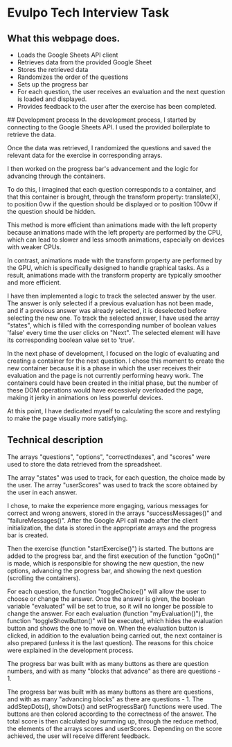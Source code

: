 # Evulpo Tech Interview Task

## What this webpage does.
- Loads the Google Sheets API client
- Retrieves data from the provided Google Sheet
- Stores the retrieved data
- Randomizes the order of the questions
- Sets up the progress bar
- For each question, the user receives an evaluation and the next question is loaded and displayed.
- Provides feedback to the user after the exercise has been completed.

## Development process
In the development process, I started by connecting to the Google Sheets API. I used the provided boilerplate to retrieve the data.

Once the data was retrieved, I randomized the questions and saved the relevant data for the exercise in corresponding arrays.

I then worked on the progress bar's advancement and the logic for advancing through the containers.

To do this, I imagined that each question corresponds to a container, and that this container is brought, through the transform property: translate(X), to position 0vw if the question should be displayed or to position 100vw if the question should be hidden.

This method is more efficient than animations made with the left property because animations made with the left property are performed by the CPU, which can lead to slower and less smooth animations, especially on devices with weaker CPUs.

In contrast, animations made with the transform property are performed by the GPU, which is specifically designed to handle graphical tasks. As a result, animations made with the transform property are typically smoother and more efficient.

I have then implemented a logic to track the selected answer by the user. The answer is only selected if a previous evaluation has not been made, and if a previous answer was already selected, it is deselected before selecting the new one. To track the selected answer, I have used the array "states", which is filled with the corresponding number of boolean values 'false' every time the user clicks on "Next". The selected element will have its corresponding boolean value set to 'true'. 

In the next phase of development, I focused on the logic of evaluating and creating a container for the next question. I chose this moment to create the new container because it is a phase in which the user receives their evaluation and the page is not currently performing heavy work. The containers could have been created in the initial phase, but the number of these DOM operations would have excessively overloaded the page, making it jerky in animations on less powerful devices.

At this point, I have dedicated myself to calculating the score and restyling to make the page visually more satisfying.

## Technical description

The arrays "questions", "options", "correctIndexes", and "scores" were used to store the data retrieved from the spreadsheet.

The array "states" was used to track, for each question, the choice made by the user. The array "userScores" was used to track the score obtained by the user in each answer. 

I chose, to make the experience more engaging, various messages for correct and wrong answers, stored in the arrays "successMessages()" and "failureMessages()". After the Google API call made after the client initialization, the data is stored in the appropriate arrays and the progress bar is created. 

Then the exercise (function "startExercise()") is started. The buttons are added to the progress bar, and the first execution of the function "goOn()" is made, which is responsible for showing the new question, the new options, advancing the progress bar, and showing the next question (scrolling the containers). 

For each question, the function "toggleChoice()" will allow the user to choose or change the answer. Once the answer is given, the boolean variable "evaluated" will be set to true, so it will no longer be possible to change the answer. For each evaluation (function "myEvaluation()"), the function "toggleShowButton()" will be executed, which hides the evaluation button and shows the one to move on. 
When the evaluation button is clicked, in addition to the evaluation being carried out, the next container is also prepared (unless it is the last question). The reasons for this choice were explained in the development process.

The progress bar was built with as many buttons as there are question numbers, and with as many "blocks that advance" as there are questions - 1.

The progress bar was built with as many buttons as there are questions, and with as many "advancing blocks" as there are questions - 1. The addStepDots(), showDots() and setProgressBar() functions were used. The buttons are then colored according to the correctness of the answer. The total score is then calculated by summing up, through the reduce method, the elements of the arrays scores and userScores. Depending on the score achieved, the user will receive different feedback.

